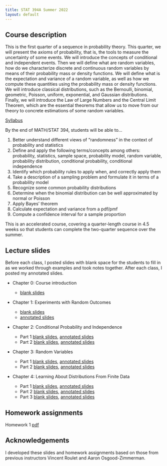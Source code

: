```yaml
---
title: STAT 394A Summer 2022
layout: default
---
```


## Course description

This is the first quarter of a sequence in probability theory. This quarter, we will present the axioms of probability, that is, the tools to measure the uncertainty of some events. We will introduce the concepts of conditional and independent events. Then we will define what are random variables, how do we characterize discrete and continuous random variables by means of their probability mass or density functions. We will define what is the expectation and variance of a random variable, as well as how we compute these quantities using the probability mass or density functions. We will introduce classical distributions, such as the Bernoulli, binomial, geometric, Poisson, uniform, exponential, and Gaussian distributions. Finally, we will introduce the Law of Large Numbers and the Central Limit Theorem, which are the essential theorems that allow us to move from our theory to concrete estimations of some random variables.

[Syllabus](STAT394_syllabus_2022_summer_Kunke.pdf)

By the end of MATH/STAT 394, students will be able to...

1. Better understand different views of “randomness” in the context of probability and statistics
2. Define and apply the following terms/concepts among others: probability, statistics, sample space, probability model, random variable, probability distribution, conditional probability, conditional independence
3. Identify which probability rules to apply when, and correctly apply them
4. Take a description of a sampling problem and formulate it in terms of a probability model
5. Recognize some common probability distributions
6. Determine when the binomial distribution can be well approximated by normal or Poisson
7. Apply Bayes’ theorem
8. Calculate expectation and variance from a pdf/pmf
9. Compute a confidence interval for a sample proportion

This is an accelerated course, covering a quarter-length course in 4.5 weeks so that students can complete the two-quarter sequence over the summer.

## Lecture slides

Before each class, I posted slides with blank space for the students to fill in as we worked through examples and took notes together. After each class, I posted my annotated slides.

- Chapter 0: Course introduction
    - [blank slides](Slides/STAT394_Chapter0_Intro_slides.pdf)
  
- Chapter 1: Experiments with Random Outcomes
    - [blank slides](Slides/STAT394_Chapter1_slides.pdf)
    - [annotated slides](Slides_Annotated/STAT394_Chapter1_Lecture01_allnotes.pdf)
  
- Chapter 2: Conditional Probability and Independence
    - Part 1 [blank slides](Slides/STAT394_Chapter2_Part1_slides.pdf), [annotated slides](Slides_Annotated/STAT394_Chapter2_Lec1_up_to_indep_and_RVs.pdf)
    - Part 2 [blank slides](Slides/STAT394_Chapter2_Part2_slides.pdf), [annotated slides](Slides_Annotated/STAT394_Chapter2_Lec2_restofchapter2.pdf)

- Chapter 3: Random Variables
    - Part 1 [blank slides](Slides/STAT394_Chapter3_Part1_slides.pdf), [annotated slides](Slides_Annotated/STAT394_Chapter3_Lec1_pdf_cdf.pdf)
    - Part 2 [blank slides](Slides/STAT394_Chapter3_Part2_slides.pdf), [annotated slides](Slides_Annotated/STAT394_Chapter3_Lec2.pdf)

- Chapter 4: Learning About Distributions From Finite Data
    - Part 1 [blank slides](Slides/STAT394_Chapter4beyond_Part1_slides.pdf), [annotated slides](Slides_Annotated/STAT394_Chapter4beyond_Lec1_transf_conc_ineq.pdf)
    - Part 2 [blank slides](Slides/STAT394_Chapter4beyond_Part2_slides.pdf), [annotated slides](Slides_Annotated/STAT394_Chapter4beyond_Lec2.pdf)
    - Part 3 [blank slides](Slides/STAT394_Chapter4beyond_Part3_slides.pdf), [annotated slides](Slides_Annotated/STAT394_Chapter4beyond_Lec3.pdf)

## Homework assignments

Homework 1 [pdf](Slides_Annotated/STAT394_Chapter4beyond_Lec2.pdf)

## Acknowledgements

I developed these slides and homework assignments based on those from previous instructors Vincent Roulet and Aaron Osgood-Zimmerman.
